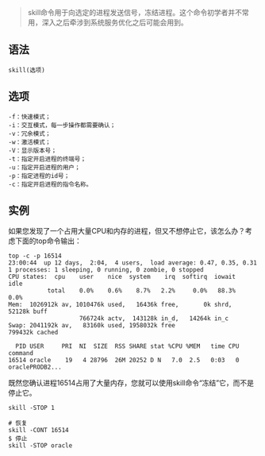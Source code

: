 > skill命令用于向选定的进程发送信号，冻结进程。这个命令初学者并不常用，深入之后牵涉到系统服务优化之后可能会用到。


语法
---

    skill(选项)
    
选项
----
    -f：快速模式；
    -i：交互模式，每一步操作都需要确认；
    -v：冗余模式；
    -w：激活模式；
    -V：显示版本号；
    -t：指定开启进程的终端号；
    -u：指定开启进程的用户；
    -p：指定进程的id号；
    -c：指定开启进程的指令名称。
    
实例
---

如果您发现了一个占用大量CPU和内存的进程，但又不想停止它，该怎么办？考虑下面的top命令输出：

    top -c -p 16514
    23:00:44  up 12 days,  2:04,  4 users,  load average: 0.47, 0.35, 0.31
    1 processes: 1 sleeping, 0 running, 0 zombie, 0 stopped
    CPU states:  cpu    user    nice  system    irq  softirq  iowait    idle
               total    0.0%    0.6%    8.7%   2.2%     0.0%   88.3%    0.0%
    Mem:  1026912k av, 1010476k used,   16436k free,       0k shrd,   52128k buff
                        766724k actv,  143128k in_d,   14264k in_c
    Swap: 2041192k av,   83160k used, 1958032k free                  799432k cached
     
      PID USER     PRI  NI  SIZE  RSS SHARE stat %CPU %MEM   time CPU command
    16514 oracle    19   4 28796  26M 20252 D N   7.0  2.5   0:03   0 oraclePRODB2...

既然您确认进程16514占用了大量内存，您就可以使用skill命令“冻结”它，而不是停止它。

    skill -STOP 1
    
    # 恢复 
    skill -CONT 16514
    $ 停止
    skill -STOP oracle
    